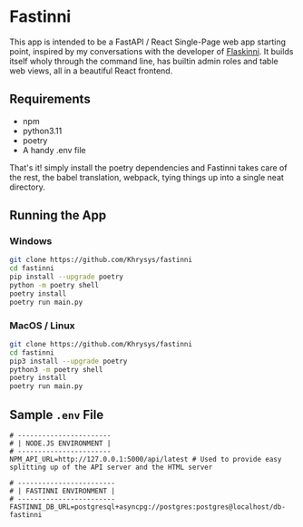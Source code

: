 # Fastinni

This app is intended to be a FastAPI / React Single-Page web app starting point, inspired by my conversations with the developer of [Flaskinni](https://github.com/dadiletta/flaskinni). It builds itself wholy through the command line, has builtin admin roles and table web views, all in a beautiful React frontend. 

## Requirements

- npm
- python3.11
- poetry
- A handy .env file

That's it! simply install the poetry dependencies and Fastinni takes care of the rest, the babel translation, webpack, tying things up into a single neat directory. 

## Running the App

### Windows

```sh
git clone https://github.com/Khrysys/fastinni
cd fastinni
pip install --upgrade poetry
python -m poetry shell
poetry install
poetry run main.py
```

### MacOS / Linux

```sh
git clone https://github.com/Khrysys/fastinni
cd fastinni
pip3 install --upgrade poetry
python3 -m poetry shell
poetry install
poetry run main.py
```

## Sample `.env` File

```env
# -----------------------
# | NODE.JS ENVIRONMENT |
# -----------------------
NPM_API_URL=http://127.0.0.1:5000/api/latest # Used to provide easy splitting up of the API server and the HTML server

# ------------------------
# | FASTINNI ENVIRONMENT |
# ------------------------
FASTINNI_DB_URL=postgresql+asyncpg://postgres:postgres@localhost/db-fastinni 

```
